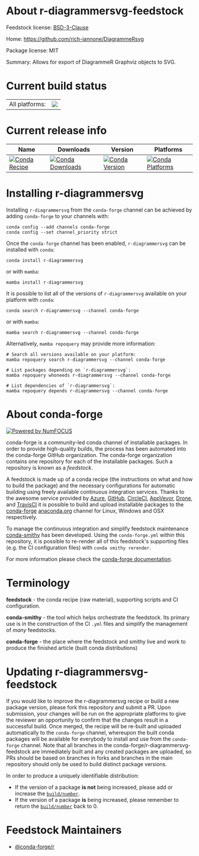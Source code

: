 About r-diagrammersvg-feedstock
===============================

Feedstock license: [BSD-3-Clause](https://github.com/conda-forge/r-diagrammersvg-feedstock/blob/main/LICENSE.txt)

Home: https://github.com/rich-iannone/DiagrammeRsvg

Package license: MIT

Summary: Allows for export of DiagrammeR Graphviz objects to SVG.

Current build status
====================


<table><tr><td>All platforms:</td>
    <td>
      <a href="https://dev.azure.com/conda-forge/feedstock-builds/_build/latest?definitionId=10988&branchName=main">
        <img src="https://dev.azure.com/conda-forge/feedstock-builds/_apis/build/status/r-diagrammersvg-feedstock?branchName=main">
      </a>
    </td>
  </tr>
</table>

Current release info
====================

| Name | Downloads | Version | Platforms |
| --- | --- | --- | --- |
| [![Conda Recipe](https://img.shields.io/badge/recipe-r--diagrammersvg-green.svg)](https://anaconda.org/conda-forge/r-diagrammersvg) | [![Conda Downloads](https://img.shields.io/conda/dn/conda-forge/r-diagrammersvg.svg)](https://anaconda.org/conda-forge/r-diagrammersvg) | [![Conda Version](https://img.shields.io/conda/vn/conda-forge/r-diagrammersvg.svg)](https://anaconda.org/conda-forge/r-diagrammersvg) | [![Conda Platforms](https://img.shields.io/conda/pn/conda-forge/r-diagrammersvg.svg)](https://anaconda.org/conda-forge/r-diagrammersvg) |

Installing r-diagrammersvg
==========================

Installing `r-diagrammersvg` from the `conda-forge` channel can be achieved by adding `conda-forge` to your channels with:

```
conda config --add channels conda-forge
conda config --set channel_priority strict
```

Once the `conda-forge` channel has been enabled, `r-diagrammersvg` can be installed with `conda`:

```
conda install r-diagrammersvg
```

or with `mamba`:

```
mamba install r-diagrammersvg
```

It is possible to list all of the versions of `r-diagrammersvg` available on your platform with `conda`:

```
conda search r-diagrammersvg --channel conda-forge
```

or with `mamba`:

```
mamba search r-diagrammersvg --channel conda-forge
```

Alternatively, `mamba repoquery` may provide more information:

```
# Search all versions available on your platform:
mamba repoquery search r-diagrammersvg --channel conda-forge

# List packages depending on `r-diagrammersvg`:
mamba repoquery whoneeds r-diagrammersvg --channel conda-forge

# List dependencies of `r-diagrammersvg`:
mamba repoquery depends r-diagrammersvg --channel conda-forge
```


About conda-forge
=================

[![Powered by
NumFOCUS](https://img.shields.io/badge/powered%20by-NumFOCUS-orange.svg?style=flat&colorA=E1523D&colorB=007D8A)](https://numfocus.org)

conda-forge is a community-led conda channel of installable packages.
In order to provide high-quality builds, the process has been automated into the
conda-forge GitHub organization. The conda-forge organization contains one repository
for each of the installable packages. Such a repository is known as a *feedstock*.

A feedstock is made up of a conda recipe (the instructions on what and how to build
the package) and the necessary configurations for automatic building using freely
available continuous integration services. Thanks to the awesome service provided by
[Azure](https://azure.microsoft.com/en-us/services/devops/), [GitHub](https://github.com/),
[CircleCI](https://circleci.com/), [AppVeyor](https://www.appveyor.com/),
[Drone](https://cloud.drone.io/welcome), and [TravisCI](https://travis-ci.com/)
it is possible to build and upload installable packages to the
[conda-forge](https://anaconda.org/conda-forge) [anaconda.org](https://anaconda.org/)
channel for Linux, Windows and OSX respectively.

To manage the continuous integration and simplify feedstock maintenance
[conda-smithy](https://github.com/conda-forge/conda-smithy) has been developed.
Using the ``conda-forge.yml`` within this repository, it is possible to re-render all of
this feedstock's supporting files (e.g. the CI configuration files) with ``conda smithy rerender``.

For more information please check the [conda-forge documentation](https://conda-forge.org/docs/).

Terminology
===========

**feedstock** - the conda recipe (raw material), supporting scripts and CI configuration.

**conda-smithy** - the tool which helps orchestrate the feedstock.
                   Its primary use is in the construction of the CI ``.yml`` files
                   and simplify the management of *many* feedstocks.

**conda-forge** - the place where the feedstock and smithy live and work to
                  produce the finished article (built conda distributions)


Updating r-diagrammersvg-feedstock
==================================

If you would like to improve the r-diagrammersvg recipe or build a new
package version, please fork this repository and submit a PR. Upon submission,
your changes will be run on the appropriate platforms to give the reviewer an
opportunity to confirm that the changes result in a successful build. Once
merged, the recipe will be re-built and uploaded automatically to the
`conda-forge` channel, whereupon the built conda packages will be available for
everybody to install and use from the `conda-forge` channel.
Note that all branches in the conda-forge/r-diagrammersvg-feedstock are
immediately built and any created packages are uploaded, so PRs should be based
on branches in forks and branches in the main repository should only be used to
build distinct package versions.

In order to produce a uniquely identifiable distribution:
 * If the version of a package **is not** being increased, please add or increase
   the [``build/number``](https://docs.conda.io/projects/conda-build/en/latest/resources/define-metadata.html#build-number-and-string).
 * If the version of a package **is** being increased, please remember to return
   the [``build/number``](https://docs.conda.io/projects/conda-build/en/latest/resources/define-metadata.html#build-number-and-string)
   back to 0.

Feedstock Maintainers
=====================

* [@conda-forge/r](https://github.com/conda-forge/r/)

